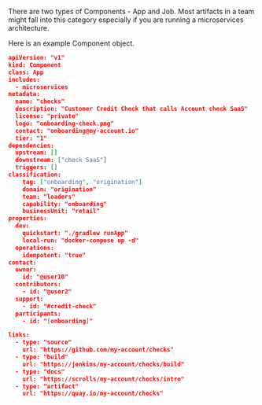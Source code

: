 There are two types of Components - App and Job. Most artifacts in a team might fall into this category especially if you are running a microservices architecture.

Here is an example Component object.

```json
apiVersion: "v1"
kind: Component
class: App
includes:
  - microservices
metadata: 
  name: "checks"
  description: "Customer Credit Check that calls Account check SaaS"
  license: "private"
  logo: "onboarding-check.png"
  contact: "onboarding@my-account.io"
  tier: "1"
dependencies:
  upstream: []
  downstream: ["check SaaS"]
  triggers: []
classification:
    tag: ["onboarding", "origination"]
    domain: "origination"
    team: "loaders"
    capability: "onboarding"
    businessUnit: "retail"
properties:
  dev: 
    quickstart: "./gradlew runApp"
    local-run: "docker-compose up -d"
  operations:
    idempotent: "true"
contact:
  owner:
    id: "@user10"
  contributors:
    - id: "@user2"
  support:
    - id: "#credit-check"
  participants:
    - id: "[onboarding]"

links:
  - type: "source"
    url: "https://github.com/my-account/checks"
  - type: "build"
    url: "https://jenkins/my-account/checks/build"
  - type: "docs"
    url: "https://scrolls/my-account/checks/intro"
  - type: "artifact"
    url: "https://quay.io/my-account/checks"
```